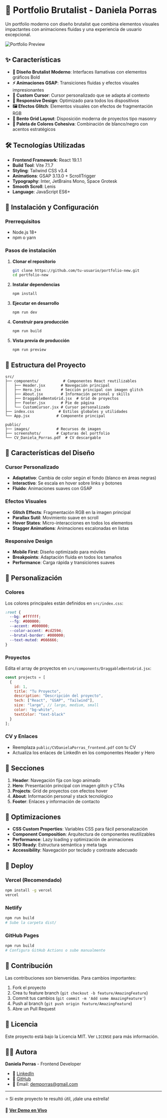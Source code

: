 # 🎨 Portfolio Brutalist - Daniela Porras

Un portfolio moderno con diseño brutalist que combina elementos visuales impactantes con animaciones fluidas y una experiencia de usuario excepcional.

![Portfolio Preview](public/screenshots/portfolio-preview.png)

## ✨ Características

- **🎯 Diseño Brutalist Moderno**: Interfaces llamativas con elementos gráficos Bold
- **⚡ Animaciones GSAP**: Transiciones fluidas y efectos visuales impresionantes
- **🎨 Custom Cursor**: Cursor personalizado que se adapta al contexto
- **📱 Responsive Design**: Optimizado para todos los dispositivos
- **🖼️ Efectos Glitch**: Elementos visuales con efectos de fragmentación RGB
- **🎪 Bento Grid Layout**: Disposición moderna de proyectos tipo masonry
- **🌈 Paleta de Colores Cohesiva**: Combinación de blanco/negro con acentos estratégicos

## 🛠️ Tecnologías Utilizadas

- **Frontend Framework**: React 19.1.1
- **Build Tool**: Vite 7.1.7
- **Styling**: Tailwind CSS v3.4
- **Animations**: GSAP 3.13.0 + ScrollTrigger
- **Typography**: Inter, JetBrains Mono, Space Grotesk
- **Smooth Scroll**: Lenis
- **Language**: JavaScript ES6+

## 🚀 Instalación y Configuración

### Prerrequisitos
- Node.js 18+
- npm o yarn

### Pasos de instalación

1. **Clonar el repositorio**
   ```bash
   git clone https://github.com/tu-usuario/portfolio-new.git
   cd portfolio-new
   ```

2. **Instalar dependencias**
   ```bash
   npm install
   ```

3. **Ejecutar en desarrollo**
   ```bash
   npm run dev
   ```

4. **Construir para producción**
   ```bash
   npm run build
   ```

5. **Vista previa de producción**
   ```bash
   npm run preview
   ```

## 📁 Estructura del Proyecto

```
src/
├── components/           # Componentes React reutilizables
│   ├── Header.jsx       # Navegación principal
│   ├── Hero.jsx         # Sección principal con imagen glitch
│   ├── About.jsx        # Información personal y skills
│   ├── DraggableBentoGrid.jsx  # Grid de proyectos
│   ├── Footer.jsx       # Pie de página
│   └── CustomCursor.jsx # Cursor personalizado
├── index.css           # Estilos globales y utilidades
└── App.jsx            # Componente principal

public/
├── images/            # Recursos de imagen
├── screenshots/       # Capturas del portfolio
└── CV_Daniela_Porras.pdf  # CV descargable
```

## 🎨 Características del Diseño

### Cursor Personalizado
- **Adaptativo**: Cambia de color según el fondo (blanco en áreas negras)
- **Interactivo**: Se escala en hover sobre links y botones
- **Fluido**: Animaciones suaves con GSAP

### Efectos Visuales
- **Glitch Effects**: Fragmentación RGB en la imagen principal
- **Parallax Sutil**: Movimiento suave en scroll
- **Hover States**: Micro-interacciones en todos los elementos
- **Stagger Animations**: Animaciones escalonadas en listas

### Responsive Design
- **Mobile First**: Diseño optimizado para móviles
- **Breakpoints**: Adaptación fluida en todos los tamaños
- **Performance**: Carga rápida y transiciones suaves

## 🔧 Personalización

### Colores
Los colores principales están definidos en `src/index.css`:
```css
:root {
  --bg: #ffffff;
  --fg: #000000;
  --accent: #000000;
  --color-accent: #cd2594;
  --brutal-border: #000000;
  --text-muted: #666666;
}
```

### Proyectos
Edita el array de proyectos en `src/components/DraggableBentoGrid.jsx`:
```javascript
const projects = [
  {
    id: 1,
    title: "Tu Proyecto",
    description: "Descripción del proyecto",
    tech: ["React", "GSAP", "Tailwind"],
    size: "large", // large, medium, small
    color: "bg-white",
    textColor: "text-black"
  }
];
```

### CV y Enlaces
- Reemplaza `public/CVDanielaPorras_frontend.pdf` con tu CV
- Actualiza los enlaces de LinkedIn en los componentes Header y Hero

## 📱 Secciones

1. **Header**: Navegación fija con logo animado
2. **Hero**: Presentación principal con imagen glitch y CTAs
3. **Projects**: Grid de proyectos con efectos hover
4. **About**: Información personal y stack tecnológico
5. **Footer**: Enlaces y información de contacto

## 🎯 Optimizaciones

- **CSS Custom Properties**: Variables CSS para fácil personalización
- **Component Composition**: Arquitectura de componentes reutilizables
- **Performance**: Lazy loading y optimización de animaciones
- **SEO Ready**: Estructura semántica y meta tags
- **Accessibility**: Navegación por teclado y contraste adecuado

## 🚀 Deploy

### Vercel (Recomendado)
```bash
npm install -g vercel
vercel
```

### Netlify
```bash
npm run build
# Sube la carpeta dist/
```

### GitHub Pages
```bash
npm run build
# Configura GitHub Actions o sube manualmente
```

## 🤝 Contribución

Las contribuciones son bienvenidas. Para cambios importantes:

1. Fork el proyecto
2. Crea tu feature branch (`git checkout -b feature/AmazingFeature`)
3. Commit tus cambios (`git commit -m 'Add some AmazingFeature'`)
4. Push al branch (`git push origin feature/AmazingFeature`)
5. Abre un Pull Request

## 📝 Licencia

Este proyecto está bajo la Licencia MIT. Ver `LICENSE` para más información.

## 👩‍💻 Autora

**Daniela Porras** - Frontend Developer

- 💼 [LinkedIn](https://www.linkedin.com/in/porras-daniela/)
- 🐙 [GitHub](https://github.com/dnlaMrno)
- 📧 Email: demporras@gmail.com

---

⭐ Si este proyecto te resultó útil, ¡dale una estrella!

🔗 **[Ver Demo en Vivo](https://tu-portfolio-url.com)**
